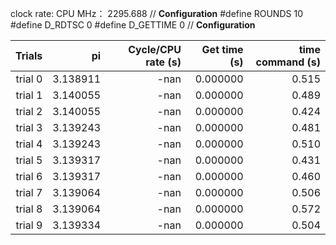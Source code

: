 clock rate:
CPU MHz：            2295.688
// **Configuration**
#define ROUNDS 10
#define D_RDTSC 0
#define D_GETTIME 0
// **Configuration**

| Trials | pi | Cycle/CPU rate (s) | Get time (s) | time command (s) |
|-:|-:|-:|-:|-:|
| trial 0 |  3.138911 | -nan | 0.000000 | 0.515 |
| trial 1 |  3.140055 | -nan | 0.000000 | 0.489 |
| trial 2 |  3.140055 | -nan | 0.000000 | 0.424 |
| trial 3 |  3.139243 | -nan | 0.000000 | 0.481 |
| trial 4 |  3.139243 | -nan | 0.000000 | 0.510 |
| trial 5 |  3.139317 | -nan | 0.000000 | 0.431 |
| trial 6 |  3.139317 | -nan | 0.000000 | 0.460 |
| trial 7 |  3.139064 | -nan | 0.000000 | 0.506 |
| trial 8 |  3.139064 | -nan | 0.000000 | 0.572 |
| trial 9 |  3.139334 | -nan | 0.000000 | 0.504 |
